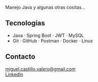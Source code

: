 Manejo Java y algunas otras cositas... 

## Tecnologías
- Java · Spring Boot · JWT · MySQL
- Git · GitHub · Postman · Docker · Linux

## Contacto
miguel.castillo.valero@gmail.com  
[LinkedIn](https://www.linkedin.com/in/miguel-castillo-v)
